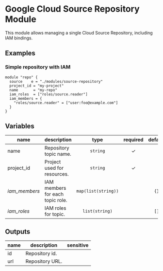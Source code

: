 # Google Cloud Source Repository Module

This module allows managing a single Cloud Source Repository, including IAM bindings.


## Examples

### Simple repository with IAM

```hcl
module "repo" {
  source    e = "./modules/source-repository"
  project_id = "my-project"
  name       = "my-repo"
  iam_roles  = ["roles/source.reader"]
  iam_members = {
    "roles/source.reader" = ["user:foo@example.com"]
  }
}
```

<!-- BEGIN TFDOC -->
## Variables

| name | description | type | required | default |
|---|---|:---: |:---:|:---:|
| name | Repository topic name. | <code title="">string</code> | ✓ |  |
| project_id | Project used for resources. | <code title="">string</code> | ✓ |  |
| *iam_members* | IAM members for each topic role. | <code title="map&#40;list&#40;string&#41;&#41;">map(list(string))</code> |  | <code title="">{}</code> |
| *iam_roles* | IAM roles for topic. | <code title="list&#40;string&#41;">list(string)</code> |  | <code title="">[]</code> |

## Outputs

| name | description | sensitive |
|---|---|:---:|
| id | Repository id. |  |
| url | Repository URL. |  |
<!-- END TFDOC -->
